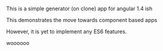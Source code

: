 This is a simple generator (on clone) app for angular 1.4 ish

This demonstrates the move towards component based apps

However, it is yet to implement any ES6 features.

woooooo